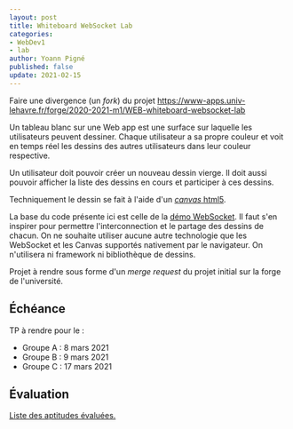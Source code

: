 ```yaml
---
layout: post
title: Whiteboard WebSocket Lab
categories:
- WebDev1
- lab
author: Yoann Pigné
published: false
update: 2021-02-15
---
```


Faire une divergence (un *fork*) du projet <https://www-apps.univ-lehavre.fr/forge/2020-2021-m1/WEB-whiteboard-websocket-lab>


Un tableau blanc sur une Web app est une surface sur laquelle les utilisateurs peuvent dessiner. Chaque utilisateur a sa propre couleur et voit en temps réel les dessins des autres utilisateurs dans leur couleur respective.

Un utilisateur doit pouvoir créer un nouveau dessin vierge. Il doit aussi pouvoir  afficher la liste des dessins en cours et participer à ces dessins.


Techniquement le dessin se fait à l'aide d'un  [*canvas* html5](https://developer.mozilla.org/fr/docs/Web/Guide/Graphics/Dessiner_avec_canvas).

La base du code présente ici est celle de la 
[démo WebSocket](https://www-apps.univ-lehavre.fr/forge/pigne/WEB-websocket-demo). Il faut s'en inspirer 
pour  permettre l'interconnection et le partage des dessins de chacun.
On ne souhaite utiliser aucune autre technologie que les WebSocket et les Canvas supportés nativement par le navigateur. On n'utilisera ni framework ni bibliothèque de dessins.
 
Projet à rendre sous forme d'un *merge request* du projet initial sur la forge de l'université.


## Échéance

TP à rendre pour le : 

- Groupe A : 8 mars 2021
- Groupe B : 9 mars 2021
- Groupe C : 17 mars 2021
  
## Évaluation

[Liste des aptitudes évaluées.](/teaching/WebDev1#websocket)

